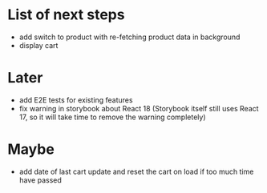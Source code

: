 # List of next steps

- add switch to product with re-fetching product data in background
- display cart

# Later

- add E2E tests for existing features
- fix warning in storybook about React 18 (Storybook itself still uses React 17, so it will take time to remove the warning completely)

# Maybe

- add date of last cart update and reset the cart on load if too much time have passed
